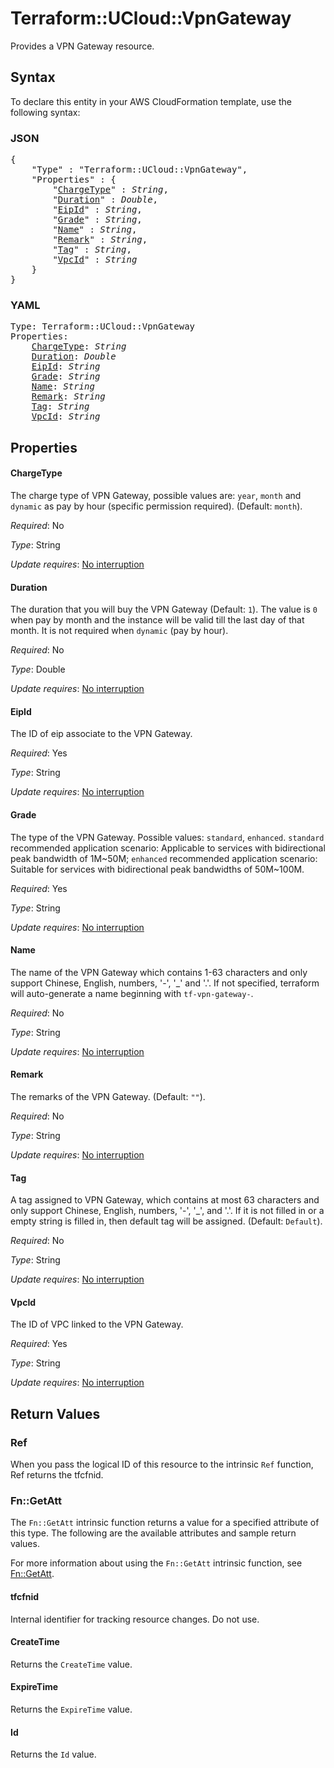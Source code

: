 # Terraform::UCloud::VpnGateway

Provides a VPN Gateway resource.

## Syntax

To declare this entity in your AWS CloudFormation template, use the following syntax:

### JSON

<pre>
{
    "Type" : "Terraform::UCloud::VpnGateway",
    "Properties" : {
        "<a href="#chargetype" title="ChargeType">ChargeType</a>" : <i>String</i>,
        "<a href="#duration" title="Duration">Duration</a>" : <i>Double</i>,
        "<a href="#eipid" title="EipId">EipId</a>" : <i>String</i>,
        "<a href="#grade" title="Grade">Grade</a>" : <i>String</i>,
        "<a href="#name" title="Name">Name</a>" : <i>String</i>,
        "<a href="#remark" title="Remark">Remark</a>" : <i>String</i>,
        "<a href="#tag" title="Tag">Tag</a>" : <i>String</i>,
        "<a href="#vpcid" title="VpcId">VpcId</a>" : <i>String</i>
    }
}
</pre>

### YAML

<pre>
Type: Terraform::UCloud::VpnGateway
Properties:
    <a href="#chargetype" title="ChargeType">ChargeType</a>: <i>String</i>
    <a href="#duration" title="Duration">Duration</a>: <i>Double</i>
    <a href="#eipid" title="EipId">EipId</a>: <i>String</i>
    <a href="#grade" title="Grade">Grade</a>: <i>String</i>
    <a href="#name" title="Name">Name</a>: <i>String</i>
    <a href="#remark" title="Remark">Remark</a>: <i>String</i>
    <a href="#tag" title="Tag">Tag</a>: <i>String</i>
    <a href="#vpcid" title="VpcId">VpcId</a>: <i>String</i>
</pre>

## Properties

#### ChargeType

The charge type of VPN Gateway, possible values are: `year`, `month` and `dynamic` as pay by hour (specific permission required). (Default: `month`).

_Required_: No

_Type_: String

_Update requires_: [No interruption](https://docs.aws.amazon.com/AWSCloudFormation/latest/UserGuide/using-cfn-updating-stacks-update-behaviors.html#update-no-interrupt)

#### Duration

The duration that you will buy the VPN Gateway (Default: `1`). The value is `0` when pay by month and the instance will be valid till the last day of that month. It is not required when `dynamic` (pay by hour).

_Required_: No

_Type_: Double

_Update requires_: [No interruption](https://docs.aws.amazon.com/AWSCloudFormation/latest/UserGuide/using-cfn-updating-stacks-update-behaviors.html#update-no-interrupt)

#### EipId

The ID of eip associate to the VPN Gateway.

_Required_: Yes

_Type_: String

_Update requires_: [No interruption](https://docs.aws.amazon.com/AWSCloudFormation/latest/UserGuide/using-cfn-updating-stacks-update-behaviors.html#update-no-interrupt)

#### Grade

The type of the VPN Gateway. Possible values: `standard`, `enhanced`. `standard` recommended application scenario: Applicable to services with bidirectional peak bandwidth of 1M~50M; `enhanced` recommended application scenario: Suitable for services with bidirectional peak bandwidths of 50M~100M.

_Required_: Yes

_Type_: String

_Update requires_: [No interruption](https://docs.aws.amazon.com/AWSCloudFormation/latest/UserGuide/using-cfn-updating-stacks-update-behaviors.html#update-no-interrupt)

#### Name

The name of the VPN Gateway which contains 1-63 characters and only support Chinese, English, numbers, '-', '_' and '.'. If not specified, terraform will auto-generate a name beginning with `tf-vpn-gateway-`.

_Required_: No

_Type_: String

_Update requires_: [No interruption](https://docs.aws.amazon.com/AWSCloudFormation/latest/UserGuide/using-cfn-updating-stacks-update-behaviors.html#update-no-interrupt)

#### Remark

The remarks of the VPN Gateway. (Default: `""`).

_Required_: No

_Type_: String

_Update requires_: [No interruption](https://docs.aws.amazon.com/AWSCloudFormation/latest/UserGuide/using-cfn-updating-stacks-update-behaviors.html#update-no-interrupt)

#### Tag

A tag assigned to VPN Gateway, which contains at most 63 characters and only support Chinese, English, numbers, '-', '_', and '.'. If it is not filled in or a empty string is filled in, then default tag will be assigned. (Default: `Default`).

_Required_: No

_Type_: String

_Update requires_: [No interruption](https://docs.aws.amazon.com/AWSCloudFormation/latest/UserGuide/using-cfn-updating-stacks-update-behaviors.html#update-no-interrupt)

#### VpcId

The ID of VPC linked to the VPN Gateway.

_Required_: Yes

_Type_: String

_Update requires_: [No interruption](https://docs.aws.amazon.com/AWSCloudFormation/latest/UserGuide/using-cfn-updating-stacks-update-behaviors.html#update-no-interrupt)

## Return Values

### Ref

When you pass the logical ID of this resource to the intrinsic `Ref` function, Ref returns the tfcfnid.

### Fn::GetAtt

The `Fn::GetAtt` intrinsic function returns a value for a specified attribute of this type. The following are the available attributes and sample return values.

For more information about using the `Fn::GetAtt` intrinsic function, see [Fn::GetAtt](https://docs.aws.amazon.com/AWSCloudFormation/latest/UserGuide/intrinsic-function-reference-getatt.html).

#### tfcfnid

Internal identifier for tracking resource changes. Do not use.

#### CreateTime

Returns the <code>CreateTime</code> value.

#### ExpireTime

Returns the <code>ExpireTime</code> value.

#### Id

Returns the <code>Id</code> value.

